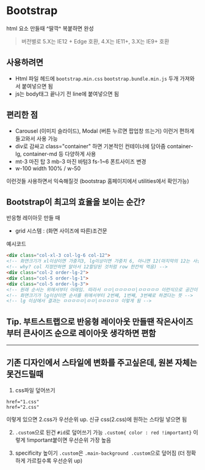 # Bootstrap 
html 요소 만들때 ^딸깍^ 복붙하면 완성
> 버전별로 5.X는 IE12 + Edge 호환, 4.X는 IE11+, 3.X는 IE9+ 호환

## 사용하려면
- Html 파일 헤드에 `bootstrap.min.css` `bootstrap.bundle.min.js` 두개 가져와서 붙여넣으면 됨   
- js는 body태그 끝나기 전 line에 붙여넣으면 됨


## 편리한 점
- Carousel (이미지 슬라이드), Modal (버튼 누르면 팝업창 뜨는거) 이런거 편하게 들고와서 사용 가능
- div로 감싸고 class="container" 하면 기본적인 컨테이너에 담아줌 container-lg, container-md 등 다양하게 사용   
- mt-3 마진 탑 3 mb-3 마진 바텀3 fs-1~6 폰트사이즈 변경   
- w-100 width 100% / w-50
  
이런것들 사용하면서 익숙해질것 (bootstrap 홈페이지에서 utilities에서 확인가능)

## Bootstrap이 최고의 효율을 보이는 순간?
반응형 레이아웃 만들 때
- grid 시스템 : (화면 사이즈에 따른)조건문

예시코드
```html
<div class="col-xl-3 col-lg-6 col-12">
<!-- 화면크기가 xl이상이면 가중치3, lg이상이면 가중치 6, 아니면 12(마지막의 12는 사실 필요없음-->
<!-- why? col 지정안하면 알아서 12할당된 것처럼 row 한칸씩 먹음) -->
<div class="col-2 order-lg-2">
<div class="col-5 order-lg-1">
<div class="col-5 order-lg-3">
<!-- 원래 순서는 위에서부터 아래임. 따라서 ㅁㅁ|ㅁㅁㅁㅁㅁ|ㅁㅁㅁㅁㅁ 이런식으로 공간이 나눠지는데 -->
<!-- 화면크기가 lg이상이면 순서를 위에서부터 2번째, 1번째, 3번째로 하겠다는 뜻 -->
<!-- lg 이상에서 결과는 ㅁㅁㅁㅁㅁ|ㅁㅁ|ㅁㅁㅁㅁㅁ 이렇게 됨 -->
```

## Tip. 부트스트랩으로 반응형 레이아웃 만들땐 작은사이즈부터 큰사이즈 순으로 레이아웃 생각하면 편함



-----
## 기존 디자인에서 스타일에 변화를 주고싶은데, 원본 자체는 못건드릴때
1. css파일 덮어쓰기
```
href="1.css"
href="2.css"
```
이렇게 있으면 2.css가 우선순위 up. 신규 css(2.css)에 원하는 스타일 넣으면 됨

2. `.custom`으로 된건 `#id`로 덮어쓰기 가능
  `.custom{ color : red !important}` 이렇게 !important붙이면 우선순위 가장 높음

3. specificity 높이기
 `.custom`은 `.main-background .custom`으로 덮어짐 (더 정확하게 가르킬수록 우선순위 up)
